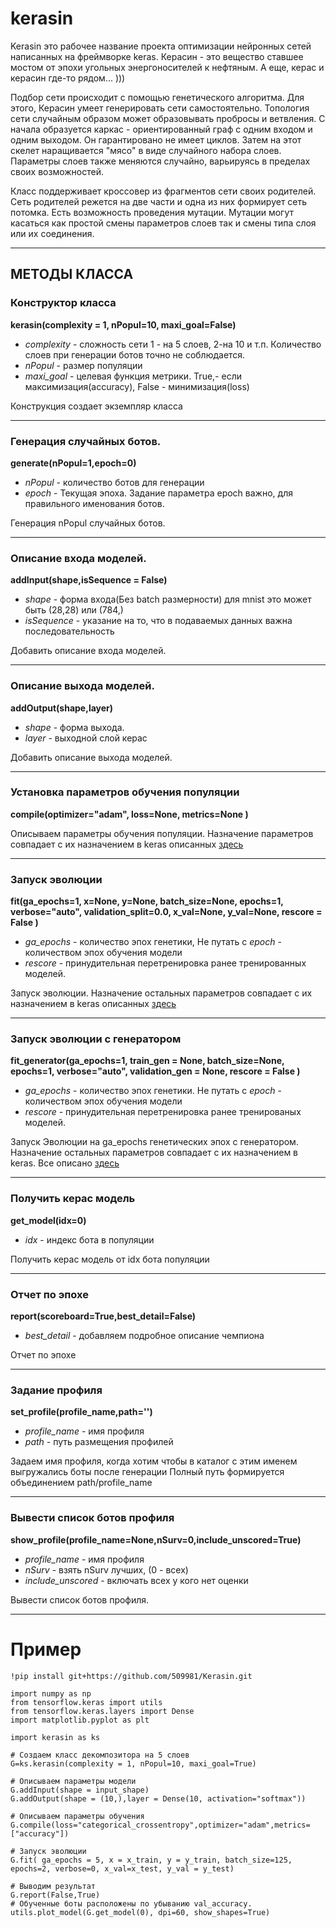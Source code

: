 # kerasin
Kerasin это рабочее название проекта оптимизации нейронных сетей написанных на фреймворке keras. Керасин - это вещество ставшее мостом от эпохи угольных энергоносителей к нефтяным. А еще, керас и керасин где-то рядом... )))

Подбор сети происходит с помощью генетического алгоритма. Для этого, Керасин умеет генерировать сети самостоятельно. Топология сети случайным образом может образовывать пробросы и ветвления. С начала образуется каркас - ориентированный граф с одним входом и одним выходом. Он гарантировано не имеет циклов. Затем на этот скелет наращивается "мясо" в виде случайного набора слоев. Параметры слоев также меняются случайно, варьируясь в пределах своих возможностей.

Класс поддерживает кроссовер из фрагментов сети своих родителей. Сеть родителей режется на две части и одна из них формирует сеть потомка. 
Есть возможность проведения мутации. Мутации могут касаться как простой смены параметров слоев так и смены типа слоя или их соединения.

---

## МЕТОДЫ КЛАССА

### Конструктор класса
**kerasin(complexity = 1, nPopul=10, maxi_goal=False)**
   
  - *complexity* - сложность сети 1 - на 5 слоев, 2-на 10 и т.п. Количество слоев при генерации ботов точно не соблюдается.
  - *nPopul* - размер популяции
  - *maxi_goal* - целевая функция метрики. True,- если максимизация(accuracy), False - минимизация(loss)

Конструкция создает экземпляр класса 
  
---
### Генерация случайных ботов.  
**generate(nPopul=1,epoch=0)**
  - *nPopul* - количество ботов для генерации
  - *epoch* - Текущая эпоха. Задание параметра epoch важно, для правильного именования ботов.

Генерация nPopul случайных ботов.  

---
### Описание входа моделей. 
**addInput(shape,isSequence = False)**
  - *shape* - форма входа(Без batch размерности) для mnist это может быть (28,28) или (784,)
  - *isSequence* - указание на то, что в подаваемых данных важна последовательность

Добавить описание входа моделей. 

---
### Описание выхода моделей. 
**addOutput(shape,layer)**
  - *shape* - форма выхода. 
  - *layer* - выходной слой керас

Добавить описание выхода моделей. 

---
### Установка параметров обучения популяции
**compile(optimizer="adam", loss=None, metrics=None )**

Описываем параметры обучения популяции. Назначение параметров совпадает с их назначением в keras описанных [здесь](https://keras.io/api/models/model_training_apis/)

---
### Запуск эволюции
**fit(ga_epochs=1, x=None, y=None, batch_size=None,  epochs=1,  verbose="auto",  validation_split=0.0,  x_val=None,  y_val=None, rescore = False )**
  - *ga_epochs* - количество эпох генетики, Не путать с *epoch* - количеством эпох обучения модели
  - *rescore* - принудительная перетренировка ранее тренированных моделей.

Запуск эволюции. Назначение остальных параметров совпадает с их назначением в keras описанных [здесь](https://keras.io/api/models/model_training_apis/)

---
### Запуск эволюции c генератором
**fit_generator(ga_epochs=1, train_gen = None, batch_size=None, epochs=1, verbose="auto", validation_gen = None, rescore = False )**
  - *ga_epochs* - количество эпох генетики. Не путать с *epoch* - количеством эпох обучения модели
  - *rescore* - принудительная перетренировка ранее тренированых моделей.

Запуск Эволюции на ga_epochs генетических эпох c генератором. Назначение остальных параметров совпадает с их назначением в keras. Все описано [здесь](https://keras.io/api/models/model_training_apis/)

---
### Получить керас модель  
**get_model(idx=0)**
  - *idx* - индекс бота в популяции

Получить керас модель от idx бота популяции

---
### Отчет по эпохе
**report(scoreboard=True,best_detail=False)**
  - *best_detail* - добавляем подробное описание чемпиона

Отчет по эпохе

---
### Задание профиля  
**set_profile(profile_name,path='')**
  - *profile_name* - имя профиля
  - *path* - путь размещения профилей

Задаем имя профиля, когда хотим чтобы в каталог с этим именем выгружались боты после генерации
Полный путь формируется объединением path/profile_name

---
### Вывести список ботов профиля
**show_profile(profile_name=None,nSurv=0,include_unscored=True)**
  - *profile_name* - имя профиля
  - *nSurv* - взять nSurv лучших, (0 - всех)
  - *include_unscored* - включать всех у кого нет оценки
  
Вывести список ботов профиля. 

---
#  Пример
```
!pip install git+https://github.com/509981/Kerasin.git

import numpy as np
from tensorflow.keras import utils
from tensorflow.keras.layers import Dense
import matplotlib.pyplot as plt

import kerasin as ks

# Создаем класс декомпозитора на 5 слоев
G=ks.kerasin(complexity = 1, nPopul=10, maxi_goal=True)

# Описываем параметры модели
G.addInput(shape = input_shape)
G.addOutput(shape = (10,),layer = Dense(10, activation="softmax"))

# Описываем параметры обучения
G.compile(loss="categorical_crossentropy",optimizer="adam",metrics=["accuracy"])

# Запуск эволюции
G.fit( ga_epochs = 5, x = x_train, y = y_train, batch_size=125, epochs=2, verbose=0, x_val=x_test, y_val = y_test)

# Выводим результат
G.report(False,True)
# Обученные боты расположены по убыванию val_accuracy. 
utils.plot_model(G.get_model(0), dpi=60, show_shapes=True)
```
